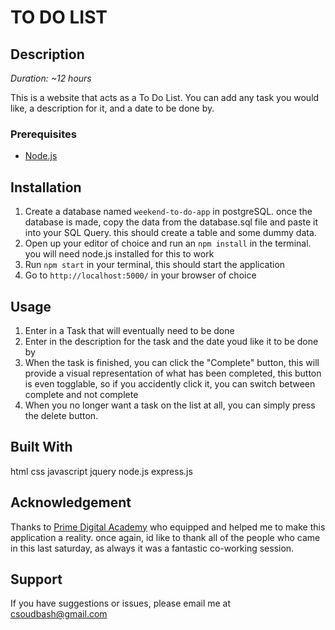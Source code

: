 
# TO DO LIST

## Description

_Duration: ~12 hours_

This is a website that acts as a To Do List. You can add any task you would like, a description for it, and a date to be done by. 

### Prerequisites

- [Node.js](https://nodejs.org/en/)

## Installation

1. Create a database named `weekend-to-do-app` in postgreSQL. once the database is made, copy the data from the database.sql file and paste it into your SQL Query. this should create a table and some dummy data. 
2. Open up your editor of choice and run an `npm install` in the terminal. you will need node.js installed for this to work
3. Run `npm start` in your terminal, this should start the application
4. Go to `http://localhost:5000/` in your browser of choice


## Usage

1. Enter in a Task that will eventually need to be done
2. Enter in the description for the task and the date youd like it to be done by
3. When the task is finished, you can click the "Complete" button, this will provide a visual representation of what has been completed, this button is even togglable, so if you accidently click it, you can switch between complete and not complete
4. When you no longer want a task on the list at all, you can simply press the delete button.


## Built With
html
css
javascript
jquery
node.js
express.js

## Acknowledgement
Thanks to [Prime Digital Academy](www.primeacademy.io) who equipped and helped me to make this application a reality. once again, id like to thank all of the people who came in this last saturday, as always it was a fantastic co-working session.

## Support
If you have suggestions or issues, please email me at [csoudbash@gmail.com](www.google.com)